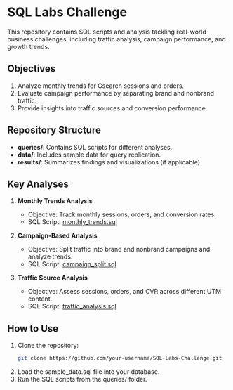 # SQL Labs Challenge

This repository contains SQL scripts and analysis tackling real-world business challenges, including traffic analysis, campaign performance, and growth trends.

## Objectives
1. Analyze monthly trends for Gsearch sessions and orders.
2. Evaluate campaign performance by separating brand and nonbrand traffic.
3. Provide insights into traffic sources and conversion performance.

## Repository Structure
- **queries/**: Contains SQL scripts for different analyses.
- **data/**: Includes sample data for query replication.
- **results/**: Summarizes findings and visualizations (if applicable).

## Key Analyses
1. **Monthly Trends Analysis**
   - Objective: Track monthly sessions, orders, and conversion rates.
   - SQL Script: [monthly_trends.sql](queries/monthly_trends.sql)

2. **Campaign-Based Analysis**
   - Objective: Split traffic into brand and nonbrand campaigns and analyze trends.
   - SQL Script: [campaign_split.sql](queries/campaign_split.sql)

3. **Traffic Source Analysis**
   - Objective: Assess sessions, orders, and CVR across different UTM content.
   - SQL Script: [traffic_analysis.sql](queries/traffic_analysis.sql)

## How to Use
1. Clone the repository:
   ```bash
   git clone https://github.com/your-username/SQL-Labs-Challenge.git
2. Load the sample_data.sql file into your database.
3. Run the SQL scripts from the queries/ folder.
